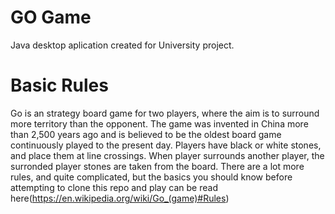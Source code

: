 # GO Game
Java desktop aplication created for University project.

# Basic Rules
Go is an strategy board game for two players, where the aim is to surround more territory than the opponent.
The game was invented in China more than 2,500 years ago and is believed to be the oldest board game continuously played to the present day.
Players have black or white stones, and place them at line crossings. When player surrounds another player, the surronded player stones are taken from the board.
There are a lot more rules, and quite complicated, but the basics you should know before attempting to clone this repo and play can be read here(https://en.wikipedia.org/wiki/Go_(game)#Rules)
